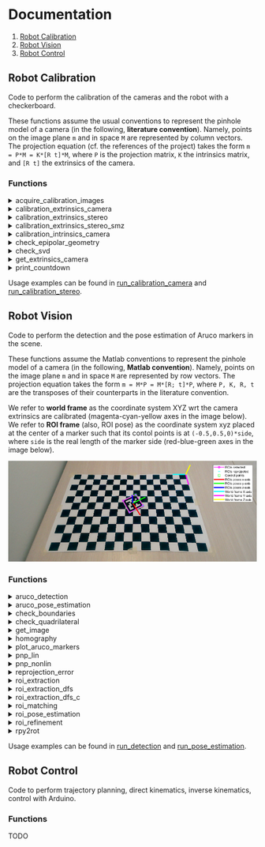 # Documentation

1. [Robot Calibration](#robot-calibration)
2. [Robot Vision](#robot-vision)
3. [Robot Control](#robot-control)

<a name="robot-calibration"></a>
## Robot Calibration

Code to perform the calibration of the cameras and the robot with a checkerboard.

These functions assume the usual conventions to represent the pinhole model of a camera (in the following, **literature convention**). Namely, points on the image plane `m` and in space `M` are represented by column vectors. The projection equation (cf. the references of the project) takes the form `m = P*M = K*[R t]*M`, where `P` is the projection matrix, `K` the intrinsics matrix, and `[R t]` the extrinsics of the camera.

### Functions
<!-- acquire_calibration_images matlab function -->
<details>
    <summary>
        acquire_calibration_images
    </summary>

Acquire some images of a checkerboard from a set of fixed cameras at the same time. These images can be used to calibrate the cameras with the SMZ algorithm.

    images = acquire_calibration_images(n_images, cameras, dirs_images)

Input arguments:
+ **n_images**: number of the images to be acquired from each camera
+ **cameras**: cell array of camera objects (cf. webcam(...))
+ **dirs_images**: cell array with the directory paths where to save the images

Output arguments:
+ **images**: cell array of acquired images. images{i,j} is the i-th image acquired from the j-th camera

NOTE: this function requires the MATLAB Support Package for USB Webcams.
</details>

<!-- calibration_extrinsics_camera matlab function -->
<details>
    <summary>
        calibration_extrinsics_camera
    </summary>

Retrive the rotation matrix and the translation vector (extrinsics) of a camera wrt a world frame attached to a checkerboard.

    [R_cam, t_cam] = calibration_extrinsics_camera(cam, K, step_size, grid_arrangement, cm2px_scale, dir)

Input arguments:
+ **cam**:                webcam object (cf. webcam(...))
+ **K**:                  intrinsics matrix of the camera (literature convention)
+ **step_size**:          side of the squares of the checkerboard [cm]
+ **grid_arrangement**:   [x-steps y-steps] steps of the checkerboard along x,y axes
+ **cm2px_scale**:        dimension in cm of 1 pixel of the rectified image
+ **dir**:                directory where to write/read the calibration files

Output arguments:
+ **R_cam**: rotation matrix of the camera extrinsics in the world frame (literature convention)
+ **t_cam**: translation vector of the camera extrinsics in the world frame (literature convention)

NOTE: this function requires the following packages:
+ MATLAB Support Package for USB Webcams
+ Computer Vision Toolkit (http://www.diegm.uniud.it/fusiello/demo/toolkit/)
</details>

<!-- calibration_extrinsics_stereo matlab function -->
<details>
    <summary>
        calibration_extrinsics_stereo
    </summary>

Retrieve the extrinsics and epipolar matrices of a stereo pair. The two cameras are assumed with known intrinsics and extrinsics wrt the same world frame.

    [delta_R, delta_t, E, F] = calibration_extrinsics_stereo(K1, R1, t1, K2, R2, t2, dir)

Input arguments:
+ **K1**:         intrinsics matrix of the first camera (literature convention)
+ **R1**:         rotation matrix of the extrinsics of the first camera in the world frame (literature convention)
+ **t1**:         translation vector of the extrinsics of the first camera in the world frame (literature convention)
+ **K2**:         intrinsics matrix of the second camera (literature convention)
+ **R2**:         rotation matrix of the extrinsics of the second camera in the world frame (literature convention)
+ **t2**:         translation vector of the extrinsics of the second camera in the world frame (literature convention)
+ **dir**:        name of the directory where to save the results

Output arguments:
+ **delta_R**:    rotation matrix of the extrinsics of the stereo pair with the first camera as reference (literature convention)
+ **delta_t**:    translation vector of the extrinsics of the stereo pair with the first camera as reference (literature convention)
+ **E**:          essential matrix of the stereo pair (literature convention)
+ **F**:          fundamental matrix of the stereo pair (literature convention)
</details>

<!-- calibration_extrinsics_stereo_smz matlab function -->
<details>
    <summary>
        calibration_extrinsics_stereo_smz
    </summary>

Retrieve the extrinsics and epipolar matrices of a stereo pair. The two cameras are assumed to be previously jointly calibrated with the SMZ algorithm and with fixed relative position afterwards.

    [delta_R, delta_t, E, F] = calibration_extrinsics_stereo_smz(P1, K1, P2, K2, dir)

Input arguments:
+ **P1**:         cell array of projection matrices returned by SMZ calibration of the first camera (literature convention)
+ **K1**:         intrinsics matrix of the first camera (literature convention)
+ **P2**:         cell array of projection matrices returned by SMZ calibration of the second camera (literature convention)
+ **K2**:         intrinsics matrix of the second camera (literature convention)
+ **dir**:        name of the directory where to save the results

Output arguments:
+ **delta_R**:    rotation matrix of the extrinsics of the stereo pair with the first camera as reference (literature convention)
+ **delta_t**:    translation vector of the extrinsics of the stereo pair with the first camera as reference (literature convention)
+ **E**:          essential matrix of the stereo pair (literature convention)
+ **F**:          fundamental matrix of the stereo pair (literature convention)
</details>

<!-- calibration_intrinsics_camera matlab function -->
<details>
    <summary>
        calibration_intrinsics_camera
    </summary>

Retrive the intrisics and radial distortion parameters of a camera using a set of checkerboard images (SMZ algorithm).

    [P, K, intrinsics] = calibration_intrinsics_camera(n_intrinsics, n_radial_dist, step_size, grid_arrangement, cm2px_scale, dir_images)

Input arguments:
+ **n_intrinsics**:       number of intrisics to be calibrated (4, 5)
    + 4: fx, fy, u0, v0
    + 5: fx, fy, u0, v0, skew
+ **n_radial_dist**:      number of the distortion coefficient to be calibrated (1, 2)
+ **step_size**:          side of the squares of the checkerboard [cm]
+ **grid_arrangement**:   [x-steps y-steps] steps of the checkerboard along x,y axes
+ **cm2px_scale**:        dimension in cm of 1 pixel of the rectified images   
+ **dir_images**:         path of the directory containing the checkerboard images  

Output arguments:
+ **P**:                cell array of projection matrices associated to the checkerboard images (literature convention)
+ **K**:                calibrated intrisics matrix (literature convention)
+ **intrinsics**:       table with intrinsics and radial distortion parameters 

NOTE: this function requires the Computer Vision Toolkit (http://www.diegm.uniud.it/fusiello/demo/toolkit/)
</details>

<!-- check_epipolar matlab function -->
<details>
    <summary>
        check_epipolar_geometry
    </summary>

Acquire two points from the two images of a stereo pair and compute the Longuet-Higgins equation between them.

    test = check_epipolar_geometry(cam1, cam2, F)

Input arguments:
+ **cam1**: camera object of the first camera (cf. webcam(...))
+ **cam2**: camera object of the second camera (cf. webcam(...))
+ **F**: fundamental matrix of the stereo pair (cam1 assumed as reference)

Output arguments:
+ **test**: value of the Longuet-Higgins equation `p2'*F*p1`, where `p1`, `p2` are the points acquired from the first and second camera respectively (in homogeneous coordinates)
</details>

<!-- check_svd matlab function -->
<details>
    <summary>
        check_svd
    </summary>

SVD test to check if arrays are (numerically) linearly dependent.

    sigma_svd = check_svd(X)

Input arguments:
+ **X**: cell array of candidated linearly dependent arrays

Output arguments:
+ **sigma_svd**: singolar values of the concatenated arrays
</details>

<!-- get_extrinsics_camera matlab function -->
<details>
    <summary>
        get_extrinsics_camera
    </summary>

Retrieve the extrinsics of a set of cameras from their projection matrices and intrinsics matrices.

    [R, t, G] = get_extrinsics_camera(P, K) 

Input arguments:
+ **P**: cell array of projection matrices (literature convention)
+ **K**: cell array of intrinsics matrices (literature convention)

Output arguments:
+ **R**: cell array of rotation matrices (literature convention)
+ **t**: cell array of translation vectors (literature convention)
+ **G**: cell array of `[R t; 0 1]` matrices (literature convention)
</details>

<!-- print_countdown matlab function -->
<details>
    <summary>
        print_countdown
    </summary>

Plot on the screen the countdown of length seconds.

    print_countdown(length)

Input arguments:
+ **length**: duration of the countdown [s]
</details>

Usage examples can be found in [run_calibration_camera](../src/scripts/run_calibration_camera) and [run_calibration_stereo](../src/scripts/run_calibration_stereo_).

<a name="robot-vision"></a>
## Robot Vision

Code to perform the detection and the pose estimation of Aruco markers in the scene.

These functions assume the Matlab conventions to represent the pinhole model of a camera (in the following, **Matlab convention**). Namely, points on the image plane `m` and in space `M` are represented by row vectors. The projection equation takes the form `m = M*P = M*[R; t]*P`, where `P, K, R, t` are the transposes of their counterparts in the literature convention.

We refer to **world frame** as the coordinate system XYZ wrt the camera extrinsics are calibrated (magenta-cyan-yellow axes in the image below). We refer to **ROI frame** (also, ROI pose) as the coordinate system xyz placed at the center of a marker such that its contol points is at `(-0.5,0.5,0)*side`, where `side` is the real length of the marker side (red-blue-green axes in the image below).

![Frames](./frames.png)

### Functions

<!-- aruco_detection matlab function -->
<details>
    <summary>
        aruco_detection
    </summary>

Build the Aruco detection pipeline. It executes in order the functions roi_extraction(...), roi_refinement(...), roi_matching(...).

    [rois_matched, i_arucos] = aruco_detection(img, aruco_markers, varargin)

Input arguments:
+ **img**: input image
+ **ruco_markers**: markers to be matched
+ **varargin**: collection of optional parameters, cf. the official Matlab documentation

Parameters:
+ **'verbose'**: verbose level of the function (0, 1)
    + 0: show nothing
    + 1: show log in the command window
+ Refer to roi_extraction(...), roi_refinement(...), roi_matching(...) for details about further allowed parameters.

Output arguments:
+ **rois_matched**: ROIs matched with the markers
+ **i_arucos**: indices of the markers matched with the rois_matched
</details>

<!-- aruco_pose_estimation matlab function -->
<details>
    <summary>
        aruco_pose_estimation
    </summary>

Build the Aruco pose estimation pipeline. It executes in order the functions aruco_detection(...), roi_pose_estimation(...).

    [rois, i_arucos, rois_R, rois_t] = aruco_pose_estimation(img, aruco_markers, aruco_real_sides, K, R_cam, t_cam, varargin)

Input arguments:
+ **img**:                input image
+ **aruco_markers**:      markers to be matched
+ **aruco_real_sides**:   real world lengths of the sides of the markers [cm]
+ **K**:                  intrisics matrix of the camera (Matlab convention)
+ **R_cam**:              rotation matrix of the camera extrinsics in the world frame (Matlab convention)
+ **t_cam**:              translation vector of the camera extrinsics in the world frame (Matlab convention)
+ **varargin**:           collection of optional parameters, cf. the official Matlab documentation

Parameters:
+ **'verbose'**: verbose level of the function (0, 1)
    + 0: show nothing
    + 1: show log in the command window
+ Refer to aruco_detection(...), roi_pose_estimation(...) for details about further allowed parameters

Output arguments:
+ **rois**:               ROIs matched with the markers
+ **i_arucos**:           indices of the markers matched with the rois
+ **rois_R**:             rotation matrices of the roto-translations that map points from the ROIs frames into the world frame (Matlab convention)
+ **rois_t**:             translation vectors of the roto-translations that map points from the ROIs frames into the world frame (Matlab convention)   
</details>

<!-- check_boundaries matlab function -->
<details>
    <summary>
        check_boundaries
    </summary>

Return 1 if the point (i, j) in pixel coordinates is inside an image, whose size is defined by img_size.

    check_ans = check_boundaries(i, j, img_size)

Input arguments:
+ **i**:          i point coordinate (row)
+ **j**:          j point coordinate (column)
+ **img_size**:   1x2 [rows img limit, columns img limit]

Output arguments:
+ **check_ans**:  1 if the point is inside the image 0 otherwise
</details>

<!-- check_quadrilateral matlab function -->
<details>
    <summary>
        check_quadrilateral
    </summary>

Check if the set of input points defines the shape of a valid quadrilateral, i.e., it is close to the shape of a parallelogram.

    is_valid_quad = check_quadrilateral(points, varargin)

Input arguments:
+ **points**:   array Nx2 of points that defines the shape [ [x1,y1]; [x2,y2]; ... ; [xN,yN] ]
+ **varargin**: collection of optional parameters, cf. the official Matlab documentation

Parameters:
+ **'sum_angles_tol'**: tolerance on the sum of the internal angles [degrees]
+ **'parallelism_tol'**: tolerance on the angle between opposite sides [degrees]
+ **'side_th_low'**: lower threshold on the length of each side [pixels]
+ **'side_th_high'**: higher threshold on the length of each side [pixels]

Output arguments:
+ **is_valid_quad**: 1 if the shape is a valid quadrilateral 0 otherwise

NOTE: a shape is discarded when one of the following conditions is met:
+ sum of the internal angles > 360° + sum_angles_tol 
+ angle between opposide sides > parallelism_tol
+ length of side lower than side_th_low
+ length of side greater than side_th_high
</details>

<!-- get_image matlab function -->
<details>
    <summary>
        get_image
    </summary>

Acquire an image from camera or load an image from disk.

    img = get_image(img_source)

Input arguments:
+ **img_source**: webcam object or path to an image on disk

Output arguments:
+ **img**: image acquired from the camera or loaded from disk
</details>

<!-- homography matlab function -->
<details>
    <summary>
        homography
    </summary>

Apply the homogeneous transformation H to the set of points X. The points are arranged by rows X = [x1; ... ; xN] and Y = [y1; ... ; yN]. The transformation acts on the homogeneous coordinates, hom(Y) = hom(X)*H.

    Y = homography(X, H)

Input arguments:
+ **X**: input set of points (inhomogeneous coordinates)
+ **H**: linear transformation between homogeneous coordinates (Matlab convention)

Output arguments:
+ **Y**: transformed set of points (inhomogeneous coordinates)

NOTE: the kind of transformation depends on the dimensions of H
+ H 4x3 is a projection 
+ H 3x3 is a transformation in the projective plane
+ H 4x4 is a transformation in the projective space
</details>

<!-- plot_aruco_markers matlab function -->
<details>
    <summary>
        plot_aruco_markers
    </summary>

Show the content of a set of Aruco markers.

    plot_aruco_markers(aruco_markers)

Input arguments:
+ **aruco_markers**: cell array containing the Aruco markers
</details>

<!-- pnp_lin matlab function -->
<details>
    <summary>
        pnp_lin
    </summary>

Perspective-n-Points (PnP) from 3D-2D correspondences. It finds the camera extrinsics R, t wrt the frame of the 3D points from a set of 3D-2D correspondences. The algorithm assumes coplanar 3D points, i.e. with z=0. Also the RMS value of the reprojection errors is returned.

    [R, t, reproj_err] = pnp_lin(X_image, X_world, K)
    
Input arguments:
+ **X_image**:    Nx2 array, 2D image points
+ **X_world**:    Nx3 array, 3D world points ( X_world(:,3) = 0 )
+ **K**:          intrisics matrix of the camera

Output arguments:
+ **R**:          rotation matrix of the camera extrinsics
+ **t**:          translation vector of the camera extrinsics
+ **reproj_err**: reprojection error (RMS value)

NOTE: Matlab convention is assumed, `X_image = X_world*[R; t]*K`.
</details>

<!-- pnp_nonlin matlab function -->
<details>
    <summary>
        pnp_nonlin
    </summary>

Non-linear refinement of Perspective-n-Points (PnP) from 3D-2D correspondences. It iterativelly refines the input camera extrinsics through inimization of the reprojection errors of a set of 3D-2D correspondences. Also the RMS value of the final reprojection errors is returned.

    [R, t, reproj_err] = pnp_nonlin(R0, t0, X_image, X_world, K)

Input arguments:
+ **R0**:         initial guess for the rotation matrix of the camera extrinsics, e.g., calculated with pnp_lin(...)
+ **t0**:         initial guess for the translation vector of the camera extrinsics, e.g., calculated with pnp_lin(...)
+ **X_image**:    Nx2 array, 2D image points
+ **X_world**:    Nx3 array, 3D world points
+ **K**:          intrisics matrix of the camera

Output arguments:
+ **R**:          rotation matrix of the (refined) camera extrinsics
+ **t**:          translation vector of the (refined) camera extrinsics
+ **reproj_err**: reprojection error (RMS value)

NOTE: Matlab convention is assumed, `X_image = X_world*[R; t]*K`.
</details>

<!-- reprojection_error matlab function -->
<details>
    <summary>
        reprojection_error
    </summary>

Reprojection error of a 3D-2D correspondence. It finds the component-wise reprojection error between a 2D point and a 3D point. The Jacobian wrt the extrinsics of the camera is also returned.

    [err, J_ext] = reprojection_error(m, M, K, R, t)

Input arguments:
+ **m**:      2D image point
+ **M**:      3D world point
+ **K**:      intrisics matrix of the camera
+ **R**:      rotation matrix of the camera extrinsics
+ **t**:      translation vector of the camera extrinsics

Output arguments:
+ **err**:    2x1 array, reprojection error between `m` and `reproj(M)`
+ **J_ext**:  2x12 array, Jacobian of err wrt the camera extrinsics `[R11,R21,R31,R12,R22,R32,R13,R23,R33,t1,t2,t3]`

NOTE: Matlab convention is assumed, `reproj(M) = M*[R; t]*K`.
</details>

<!-- roi_extraction matlab function -->
<details>
    <summary>
        roi_extraction
    </summary>

Extract ROIs from the input image.

    [rois_raw, time] = roi_extraction(img, img_gray, varargin)

Input arguments:
+ **img**:      input image
+ **img_gray**: input image (grayscale)
+ **varargin**: collection of optional parameters, cf. the official Matlab documentation

Parameters:
+ **'method'**: choose the ROI extraction algorithm
    + 'adaptth-moore': adaptive thresholding + Moore-Neighbor tracing 
    + 'canny-dfs': Canny edge detector + DFS
    + 'canny-dfs-c': Canny edge detector + DFS C-implementation   
+ **'adaptth_sensitivity'**: sensitivity of the adaptive thresholding, cf. adaptthresh(...)
+ **'adaptth_statistic'**:	statistic of the adaptive thresholding, cf. adaptthresh(...)		
+ **'adaptth_neighborhood'**:	neighborhood size of the adaptive thresholding, cf. adaptthresh(...)			
+ **'canny_th_low'**: lower threshold of the Canny edge detector, cf. edge(...)
+ **'canny_th_high'**: higher threshold of the Canny edge detector, cf. edge(...)		
+ **'verbose'**: verbose level of the function (0, 1, 2)
    + 0: show nothing
    + 1: show the extracted ROIs
    + 2: show also the binarized image (if 'adaptth-moore') or the Canny+DFS output (if 'canny-dfs')

Output arguments:
+ **rois_raw**: extracted ROIs without any refinement
+ **time**: execution time (ignoring plots)
</details>

<!-- roi_extraction_dfs matlab function -->
<details>
    <summary>
        roi_extraction_dfs
    </summary>

Apply the depth-first search (DFS) algorithm to a picture filtered with the Canny edge detector (2D-Graph) and extract the connected components from it (set of points, set of tails).

    components = roi_extraction_dfs(img_canny)

Input arguments:
+ **img_canny**: input image filtered by Canny edge detector

Output arguments:
+ **components**: cell array of the connected components (points and tails)
    + components{i,1} is the set of points of the i-th component
    + components{i,2} is the set of tails of the i-th component
</details>

<!-- roi_extraction_dfs_c matlab function -->
<details>
    <summary>
        roi_extraction_dfs_c
    </summary>

TODO
</details>

<!-- roi_matching matlab function -->
<details>
    <summary>
        roi_matching
    </summary>

Match the Aruco markers with the candidate ROIs.

    [rois_matched, i_rois_matched, i_arucos, time] = roi_matching(img, img_gray, rois, aruco_markers, varargin)

Input arguments:
+ **img**: input image
+ **img_gray**: input image (grayscale)
+ **rois**: candidated ROIs for matching with markers
+ **aruco_markers**: markers to be matched
+ **varargin**: collection of optional parameters, cf. the official Matlab documentation

Parameters:
+ **'roi_bb_padding'**: padding value of bounding boxes [pixels]
+ **'roi_h_side'**: side value of a ROI after homography [pixels]
+ **'roi_hamming_th'**: maximum value of hamming distance to detect a marker
+ **'verbose'**: verbose level of the function (0, 1, 2, 3)
    + 0: show nothing
    + 1: show the matched ROIs and the markers IDs
    + 2: show also the homographies of the matched ROIs
    + 3: show also the homographies of the unmatched ROIs

Output arguments:
+ **rois_matched**: matched ROIs among the candidated ROIs
+ **i_rois_matched**: indices of the rois_matched in the rois cell array
+ **i_arucos**: indices of the markers matched with the rois_matched
+ **time**: execution time (ignoring plots)
</details>

<!-- roi_pose_estimation matlab function -->
<details>
    <summary>
        roi_pose_estimation
    </summary>

Compute the poses of the matched ROIs in the world frame.

    [R, t, err_lin, err_nonlin, time] = roi_pose_estimation(img, rois, i_arucos, aruco_real_sides, K, R_cam, t_cam, varargin)

Input arguments:
+ **img**: input image
+ **rois**: ROIs matched with the markers
+ **i_arucos**: indices of the matched markers for every ROIs
+ **aruco_real_sides**: real world lengths of the sides of the markers [cm]
+ **K**: intrisics matrix of the camera (Matlab convention)
+ **R_cam**: rotation matrix of the camera extrinsics in the world frame (Matlab convention)
+ **t_cam**: translation vector of the camera extrinsics in the world frame (Matlab convention)
+ **varargin**: collection of optional parameters, cf. the official Matlab documentation

Parameters:
+ **'verbose'**: verbose level of the function (0, 1, 2)
    + 0: show nothing
    + 1: show the poses of the ROIs
    + 2: show also markers the IDs

Output arguments:
+ **R**: rotation matrices of the roto-translations that map points from the ROIs frames into the world frame (Matlab convention)
+ **t**: translation vectors of the roto-translations that map points from the ROIs frames into the world frame (Matlab convention)
+ **err_lin**: RMS values of reprojection errors (after linear PnP)
+ **err_nonlin**: RMS values of reprojection errors (after non-linear PnP)
+ **time**: execution time (ignoring plots)
</details>

<!-- roi_refinement matlab function -->
<details>
    <summary>
        roi_refinement
    </summary>

Refine and select the candidate ROIs for matching.

    [rois_refined, i_rois_refined, time] = roi_refinement(img, rois_raw, varargin)

Input arguments:
+ **img**: input image
+ **rois_raw**: input ROIs without any refinement
+ **varargin**: collection of optional parameters, cf. the official Matlab documentation

Parameters:
+ **'method'**: choose the ROI refinement algorithm
    + 'rdp': Ramer-Douglas–Peucker 
    + 'geometric': find the four extreme corners
+ **'roi_size_th'**: min #points required by each ROI to be processed
+ **'rdp_th'**: threshold of the Ramer-Douglas–Peucker algorithm, cf. reducepoly(...)
+ **'roi_sum_angles_tol'**: tolerance on the sum of the internal angles, cf. check_quadrilateral(...)
+ **'roi_parallelism_tol'**: tolerance on the angle between opposite sides, cf. check_quadrilateral(...)
+ **'roi_side_th_low'**: lower threshold on the length of each side normalized wrt the diagonal of the input image, cf. check_quadrilateral(...)
+ **'roi_side_th_high'**: higher threshold on the length of each side normalized wrt the diagonal of the input image, cf. check_quadrilateral(...)
+ **'verbose'**: verbose level of the function (0, 1, 2)
    + 0: show nothing
    + 1: show the refined ROIs
    + 2: show also the discarded ROIs

Output arguments:
+ **rois_refined**: refined and selected ROIs among the input ROIs
+ **i_rois_refined**: indices of the rois_refined in the rois_raw cell array
+ **time**: execution time (ignoring plots)

NOTE: to use Ramer-Douglas–Peucker ('rdp') Matlab >= 2019b is needed.
</details>

<!-- rpy2rot matlab function -->
<details>
    <summary>
        rpy2rot
    </summary>

Create a rotation matrix from its roll-pitch-yaw parameterization.

    [R, J_roll, J_pitch, J_yaw] = rpy2rot(a)

Input arguments:
+ **a**: [roll pitch yaw] parameterization of the rotation
    + a(1) = roll, rotation angle around x-axis
    + a(2) = pitch, rotation angle around y-axis
    + a(3) = yaw, rotation angle around z-axis

Output arguments:
+ **R**: rotation matrix, `R = Rx(roll)*Ry(pitch)*Rz(yaw)`
+ **J_roll**: Jacobian of R wrt roll
+ **J_pitch**: Jacobian of R wrt pitch
+ **J_yaw**: Jacobian of R wrt yaw
</details>

Usage examples can be found in [run_detection](../src/scripts/run_detection) and [run_pose_estimation](../src/scripts/run_pose_estimation).

<a name="robot-control"></a>
## Robot Control

Code to perform trajectory planning, direct kinematics, inverse kinematics, control with Arduino.

### Functions

TODO